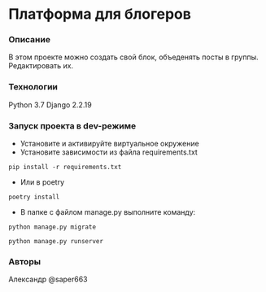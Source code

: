 
# Платформа для блогеров
### Описание
В этом проекте можно создать свой блок, объеденять посты в группы. Редактировать их. 
### Технологии
Python 3.7
Django 2.2.19
### Запуск проекта в dev-режиме
- Установите и активируйте виртуальное окружение
- Установите зависимости из файла requirements.txt
```
pip install -r requirements.txt
``` 
- Или в poetry 
```
poetry install
```
- В папке с файлом manage.py выполните команду:
```
python manage.py migrate
```
```
python manage.py runserver
```
### Авторы
Александр @saper663 